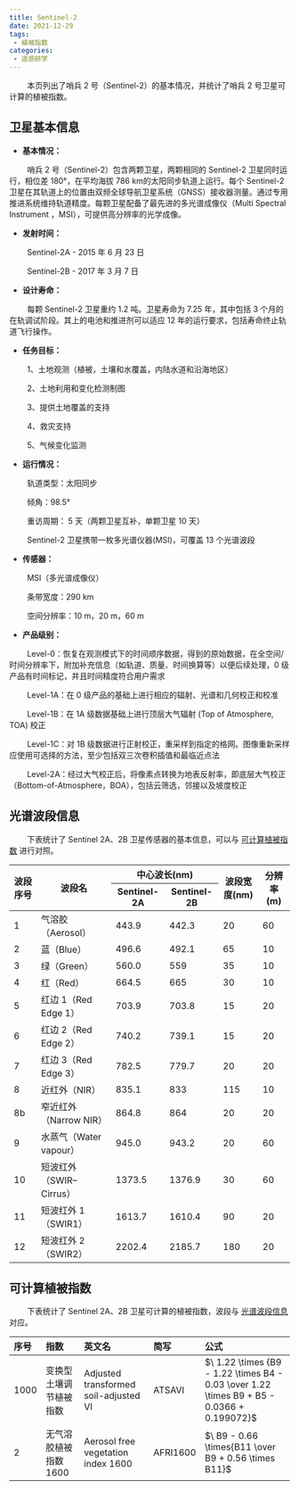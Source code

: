 ```yaml
---
title: Sentinel-2
date: 2021-12-29
tags:
 - 植被指数
categories:
 - 遥感研学
---
```


&emsp;&emsp; 本页列出了哨兵 2 号（Sentinel-2）的基本情况，并统计了哨兵 2 号卫星可计算的植被指数。

<!-- more -->

## 卫星基本信息

+ **基本情况：**

&emsp;&emsp; 哨兵 2 号（Sentinel-2）包含两颗卫星，两颗相同的 Sentinel-2 卫星同时运行，相位差 180°，在平均海拔 786 km的太阳同步轨道上运行。每个 Sentinel-2 卫星在其轨道上的位置由双频全球导航卫星系统（GNSS）接收器测量。通过专用推进系统维持轨道精度。每颗卫星配备了最先进的多光谱成像仪（Multi Spectral Instrument ，MSI），可提供高分辨率的光学成像。

+ **发射时间：**

&emsp;&emsp; Sentinel-2A - 2015 年 6 月 23 日

&emsp;&emsp; Sentinel-2B - 2017 年 3 月 7 日

+ **设计寿命：**

&emsp;&emsp; 每颗 Sentinel-2 卫星重约 1.2 吨。卫星寿命为 7.25 年，其中包括 3 个月的在轨调试阶段。其上的电池和推进剂可以适应 12 年的运行要求，包括寿命终止轨道飞行操作。

+ **任务目标：**

&emsp;&emsp; 1、土地观测（植被，土壤和水覆盖，内陆水道和沿海地区）

&emsp;&emsp; 2、土地利用和变化检测制图

&emsp;&emsp; 3、提供土地覆盖的支持

&emsp;&emsp; 4、救灾支持

&emsp;&emsp; 5、气候变化监测

+ **运行情况：**

&emsp;&emsp; 轨道类型：太阳同步

&emsp;&emsp; 倾角：98.5°

&emsp;&emsp; 重访周期： 5 天（两颗卫星互补，单颗卫星 10 天）

&emsp;&emsp; Sentinel-2 卫星携带一枚多光谱仪器(MSI)，可覆盖 13 个光谱波段

+ **传感器：**

&emsp;&emsp; MSI（多光谱成像仪）

&emsp;&emsp; 条带宽度：290 km

&emsp;&emsp; 空间分辨率：10 m，20 m，60 m

+ **产品级别：**

&emsp;&emsp; Level-0：恢复在观测模式下的时间顺序数据，得到的原始数据，在全空间/时间分辨率下，附加补充信息（如轨道、质量、时间换算等）以便后续处理，0 级产品有时间标记，并且时间精度符合用户需求

&emsp;&emsp; Level-1A：在 0 级产品的基础上进行相应的辐射、光谱和几何校正和校准

&emsp;&emsp; Level-1B：在 1A 级数据基础上进行顶层大气辐射 (Top of Atmosphere, TOA) 校正

&emsp;&emsp; Level-1C：对 1B 级数据进行正射校正，重采样到指定的格网。图像重新采样应使用可选择的方法，至少包括双三次卷积插值和最临近点法

&emsp;&emsp; Level-2A：经过大气校正后，将像素点转换为地表反射率，即底层大气校正（Bottom-of-Atmosphere，BOA），包括云筛选，邻接以及坡度校正

## 光谱波段信息

&emsp;&emsp; 下表统计了 Sentinel 2A、2B 卫星传感器的基本信息，可以与 [可计算植被指数](1.Sentinel-2.html#可计算植被指数) 进行对照。

<table>
    <thead>
        <tr>
            <th rowspan=2>波段序号</th>
            <th rowspan=2>波段名</th>
            <th colspan=2>中心波长(nm)</th>
            <th rowspan=2>波段宽度(nm)</th>
            <th rowspan=2>分辨率(m)</th>
        </tr>
        <tr>
           <th >Sentinel-2A</th>
           <th >Sentinel-2B</th>
        </tr>
    </thead>
    <tbody>
        <tr>
            <td >1</td>
            <td >气溶胶（Aerosol）</td>
            <td >443.9</td>
            <td >442.3</td>
            <td >20</td>
            <td >60</td>
        </tr>
        <tr> 
            <td >2</td>
            <td >蓝（Blue）</td>
            <td >496.6</td>
            <td >492.1</td>
            <td >65</td>
            <td >10</td>
        </tr>
        <tr>
            <td >3</td>
            <td >绿（Green）</td>
            <td >560.0</td>
            <td >559</td>
            <td >35</td>
            <td >10</td>
        </tr>
        <tr>
            <td >4</td>
            <td >红（Red）</td>
            <td >664.5</td>
            <td >665</td>
            <td >30</td>
            <td >10</td>
        </tr>
        <tr>
            <td >5</td>
            <td >红边 1（Red Edge 1）</td>
            <td >703.9</td>
            <td >703.8</td>
            <td >15</td>
            <td >20</td>
        </tr>
        <tr>
            <td >6</td>
            <td >红边 2（Red Edge 2）</td>
            <td >740.2</td>
            <td >739.1</td>
            <td >15</td>
            <td >20</td>
        </tr>
        <tr>
            <td >7</td>
            <td >红边 3（Red Edge 3）</td>
            <td >782.5</td>
            <td >779.7</td>
            <td >20</td>
            <td >20</td>
        </tr>
        <tr>
            <td >8</td>
            <td >近红外（NIR）</td>
            <td >835.1</td>
            <td >833</td>
            <td >115</td>
            <td >10</td>
        </tr>
        <tr>
            <td >8b</td>
            <td >窄近红外（Narrow NIR）</td>
            <td >864.8</td>
            <td >864</td>
            <td >20</td>
            <td >20</td>
        </tr>
        <tr>
            <td >9</td>
            <td >水蒸气（Water vapour）</td>
            <td >945.0</td>
            <td >943.2</td>
            <td >20</td>
            <td >60</td>
        </tr>
        <tr>
            <td >10</td>
            <td >短波红外（SWIR–Cirrus）</td>
            <td >1373.5</td>
            <td >1376.9</td>
            <td >30</td>
            <td >60</td>
        </tr>
        <tr>
            <td >11</td>
            <td >短波红外 1（SWIR1）</td>
            <td >1613.7</td>
            <td >1610.4</td>
            <td >90</td>
            <td >20</td>
        </tr>
        <tr>
            <td >12</td>
            <td >短波红外 2（SWIR2）</td>
            <td >2202.4</td>
            <td >2185.7</td>
            <td >180</td>
            <td >20</td>
        </tr>
    </tbody>
</table>


## 可计算植被指数

&emsp;&emsp; 下表统计了 Sentinel 2A、2B 卫星可计算的植被指数，波段与 [光谱波段信息](1.Sentinel-2.html#光谱波段信息) 对应。

| 序号 | 指数 | 英文名| 简写 | 公式 |
|:---| :--- | :--- | :--- | :---- |
|1000| 变换型土壤调节植被指数 | Adjusted transformed soil-adjusted VI | ATSAVI | $\ 1.22 \times  {B9 - 1.22 \times B4 - 0.03 \over 1.22 \times B9 + B5 - 0.0366 + 0.199072}$ |
|2|无气溶胶植被指数1600|Aerosol free vegetation index 1600| AFRI1600|$\ B9 - 0.66 \times{B11 \over  B9 + 0.56  \times B11}$ |






